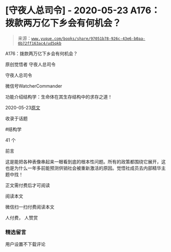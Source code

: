 # [守夜人总司令] - 2020-05-23 A176：拨款两万亿下乡会有何机会？

> 来源：[`www.yuque.com/books/share/97051b78-926c-43e6-b0aa-0b72ff163ac4/ud5qkb`](https://www.yuque.com/books/share/97051b78-926c-43e6-b0aa-0b72ff163ac4/ud5qkb)



A176：拨款两万亿下乡会有何机会？ 

原创觉悟者 守夜人总司令 

守夜人总司令 

微信号WatcherCommander 

功能介绍结构学：生命体在其生存结构中的求存之道！ 

2020-05-23[原文](https://mp.weixin.qq.com/s?__biz=MzAxNDk1NjI2Mw==&mid=2247485240&idx=1&sn=105505b186556162978e3785d2dd97fe&chksm=9b8a24b0acfdada68d2d4ae346498a4c602387990d855088978737809b953d7e368be83a4836&scene=27#wechat_redirect&cpage=225) 

收录于话题 

#结构学 

41 个 

前言 

这是能把各种表像串起来一眼看到底的根本性问题。所有的政策都围绕它展开，这也是为什么一年多前能预测供销社会被重新激活的原因。觉悟社成员去内部精华主题中找！ 

正文需付费后才可阅读 

阅读本文 

微信扫一扫付费阅读本文 

人付费， 人赞赏 

### 精选留言 

用户设置不下载评论